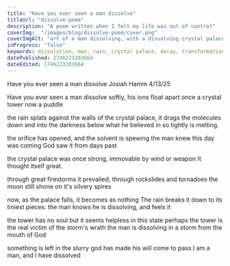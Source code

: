 ```yaml
---
title: "Have you ever seen a man dissolve"
titleUrl: "dissolve-poem"
description: "A poem written when I felt my life was out of control"
coverImg:  "/images/blog/dissolve-poem/cover.png"
coverImgAlt: "art of a man dissolving, with a dissolving crystal palace in the background"
inProgress: "false"
keywords: dissolution, man, rain, crystal palace, decay, transformation, faith, storm, God, helplessness, identity, disintegration, purification, judgment, metaphor, introspection, loss, elemental forces, existentialism, divine will
datePublished: 1746223203664
dateEdited: 1746223203664
---
```


Have you ever seen a man dissolve
Josiah Hamm
4/13/25

Have  you ever seen a man dissolve
softly, his ions float apart
once a crystal tower now a puddle

the rain splats against the walls of the crystal palace, 
it drags the molecules down and into the darkness below
what he believed in so tightly is melting.

the orifice has opened, and the solvent is spewing
the man knew this day was coming
God saw it from days past

the crystal palace was once strong,
immovable by wind or weapon
It thought itself great. 

through great firestorms it prevailed, 
through rockslides and tornadoes
the moon still shone on it's silvery spires

now, as the palace falls,  it becomes as nothing
The rain breaks it down to its tiniest pieces.
the man knows he is dissolving, and feels it

the tower has no soul but it seems helpless in this state
perhaps the tower is the real victim of the storm's wrath
the man is dissolving in a storm from the mouth of God

something is left in the slurry
god has made his will come to pass
I am a man, and I have dissolved
